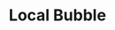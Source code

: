 ---
title: "Local Bubble"
hashtag: local-bubble
layout: hashtag
orbits:
  - Milky Way
subdivision-of:
  - Orion Arm
tags:
  - Solar System
  - astronomy
---